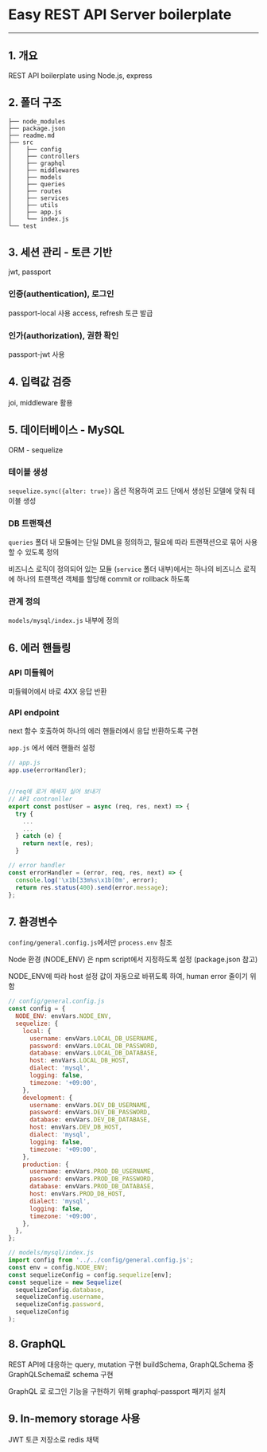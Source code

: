 # Easy REST API Server boilerplate

---

## 1. 개요

REST API boilerplate using Node.js, express

## 2. 폴더 구조

```
├── node_modules
├── package.json
├── readme.md
├── src
│    ├── config
│    ├── controllers
│    ├── graphql
│    ├── middlewares
│    ├── models
│    ├── queries
│    ├── routes
│    ├── services
│    ├── utils
│    ├── app.js
│    └── index.js
└── test
```

## 3. 세션 관리 - 토큰 기반

jwt, passport

### 인증(authentication), 로그인

passport-local 사용
access, refresh 토큰 발급

### 인가(authorization), 권한 확인

passport-jwt 사용

## 4. 입력값 검증

joi, middleware 활용

## 5. 데이터베이스 - MySQL

ORM - sequelize

### 테이블 생성

`sequelize.sync({alter: true})` 옵션 적용하여 코드 단에서 생성된 모델에 맞춰 테이블 생성

### DB 트랜잭션

`queries` 폴더 내 모듈에는 단일 DML을 정의하고, 필요에 따라 트랜잭션으로 묶어 사용할 수 있도록 정의

비즈니스 로직이 정의되어 있는 모듈 (`service` 폴더 내부)에서는 하나의 비즈니스 로직에 하나의 트랜잭션 객체를 할당해 commit or rollback 하도록

### 관계 정의

`models/mysql/index.js` 내부에 정의

## 6. 에러 핸들링

### API 미들웨어

미들웨어에서 바로 4XX 응답 반환

### API endpoint

next 함수 호출하여 하나의 에러 핸들러에서 응답 반환하도록 구현

`app.js` 에서 에러 핸들러 설정

```jsx
// app.js
app.use(errorHandler);


//req에 로거 메세지 실어 보내기
// API contronller
export const postUser = async (req, res, next) => {
  try {
    ...
    ...
  } catch (e) {
    return next(e, res);
  }

// error handler
const errorHandler = (error, req, res, next) => {
  console.log('\x1b[33m%s\x1b[0m', error);
  return res.status(400).send(error.message);
};
```

## 7. 환경변수

`confing/general.config.js`에서만 `process.env` 참조

Node 환경 (NODE_ENV) 은 npm script에서 지정하도록 설정 (package.json 참고)

NODE_ENV에 따라 host 설정 값이 자동으로 바뀌도록 하여, human error 줄이기 위함

```jsx
// config/general.config.js
const config = {
  NODE_ENV: envVars.NODE_ENV,
  sequelize: {
    local: {
      username: envVars.LOCAL_DB_USERNAME,
      password: envVars.LOCAL_DB_PASSWORD,
      database: envVars.LOCAL_DB_DATABASE,
      host: envVars.LOCAL_DB_HOST,
      dialect: 'mysql',
      logging: false,
      timezone: '+09:00',
    },
    development: {
      username: envVars.DEV_DB_USERNAME,
      password: envVars.DEV_DB_PASSWORD,
      database: envVars.DEV_DB_DATABASE,
      host: envVars.DEV_DB_HOST,
      dialect: 'mysql',
      logging: false,
      timezone: '+09:00',
    },
    production: {
      username: envVars.PROD_DB_USERNAME,
      password: envVars.PROD_DB_PASSWORD,
      database: envVars.PROD_DB_DATABASE,
      host: envVars.PROD_DB_HOST,
      dialect: 'mysql',
      logging: false,
      timezone: '+09:00',
    },
  },
};

// models/mysql/index.js
import config from '../../config/general.config.js';
const env = config.NODE_ENV;
const sequelizeConfig = config.sequelize[env];
const sequelize = new Sequelize(
  sequelizeConfig.database,
  sequelizeConfig.username,
  sequelizeConfig.password,
  sequelizeConfig
);
```

## 8. GraphQL

REST API에 대응하는 query, mutation 구현 buildSchema, GraphQLSchema 중 GraphQLSchema로 schema 구현

GraphQL 로 로그인 기능을 구현하기 위해 graphql-passport 패키지 설치

## 9. In-memory storage 사용

JWT 토큰 저장소로 redis 채택
